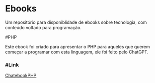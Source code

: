 # Ebooks
Um repositório para disponiblidade de ebooks sobre tecnologia, com conteúdo voltado para programação.

#PHP

Este ebook foi criado para apresentar o PHP para aqueles que querem começar a programar com esta linguagem, ele foi feito pelo ChatGPT.
<h3>#Link</h3> <a href="https://chatgpt.com/share/6580337f-785b-4ac8-aa74-b5217864bf97">ChatebookPHP</a>
